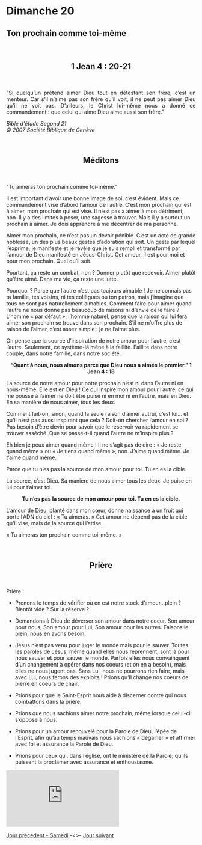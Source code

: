 # Dimanche 20

## Ton prochain comme toi-même
<br/>
<center><h2>1 Jean 4 : 20-21</h2></center>
<br/>

<p align="justify">“Si quelqu’un prétend aimer Dieu tout en détestant son frère, c’est un menteur. Car s’il n’aime pas son frère qu’il voit, il ne peut pas aimer Dieu qu’il ne voit pas. D’ailleurs, le Christ lui-même nous a donné ce commandement : que celui qui aime Dieu aime aussi son frère.”

</p>

<i>Bible d'étude Segond 21<br />
© 2007 Société Biblique de Genève</i>

<br/>
<center><h2>Méditons</h2></center>
<br/>
<p>
“Tu aimeras ton prochain comme toi-même.”
</p><p>
Il est important d’avoir une bonne image de soi, c’est évident.
Mais ce commandement vise d’abord l’amour de l’autre. C’est mon prochain qui est à aimer, mon prochain qui est visé.
Il n’est pas à aimer à mon détriment, non. Il y a des limites à poser, une sagesse à trouver. Mais il y a surtout un prochain à aimer. Je dois apprendre à me décentrer de ma personne.
</p><p>
Aimer mon prochain, ce n’est pas un devoir pénible. C’est un acte de grande noblesse, un des plus beaux gestes d’adoration qui soit.
Un geste par lequel j’exprime, je manifeste et je révèle que je suis rempli et transformé par l’amour de Dieu manifesté en Jésus-Christ. Cet amour, il est pour moi et pour mon prochain. Quel qu’il soit.
</p><p>
Pourtant, ça reste un combat, non ?
Donner plutôt que recevoir. Aimer plutôt qu’être aimé. Dans ma vie, ça reste une lutte.
</p><p>
Pourquoi ? Parce que l’autre n’est pas toujours aimable ! Je ne connais pas ta famille, tes voisins, ni tes collègues ou ton patron, mais j’imagine que tous ne sont pas naturellement aimables.
Comment faire pour aimer quand l’autre ne nous donne pas beaucoup de raisons ni d’envie de le faire ?
L’homme « par défaut », l’homme naturel, pense que la raison qui lui fera aimer son prochain se trouve dans son prochain. S’il ne m’offre plus de raison de l’aimer, c’est assez simple : je ne l’aime plus.
</p><p>
On pense que la source d’inspiration de notre amour pour l’autre, c’est l’autre. Seulement, ce système-là mène à la faillite. Faillite dans notre couple, dans notre famille, dans notre société.
</p><p>

<center><b>“Quant à nous, nous aimons parce que Dieu nous a aimés le premier.”
1 Jean 4 : 18 </b></center>

</p><p>
La source de notre amour pour notre prochain n’est ni dans l’autre ni en nous-même. Elle est en Dieu !
Ce qui inspire mon amour pour l’autre, ce qui me pousse à l’aimer ne doit être puisé ni en moi ni en l’autre, mais en Dieu. En sa manière de nous aimer, tous les deux.
</p><p>
Comment fait-on, sinon, quand la seule raison d’aimer autrui, c’est lui... et qu’il n’est pas aussi inspirant que cela ? Doit-on chercher l’amour en soi ?
Pas besoin d’être devin pour savoir que le réservoir va rapidement se trouver asséché.
Que se passe-t-il quand l’autre ne m’inspire plus ?
</p><p>


Eh bien je peux aimer quand même ! Il ne s’agit pas de dire : « Je reste quand même » ou « Je tiens quand même », non.
J’aime quand même.
Je t’aime quand même.
</p><p>
Parce que tu n’es pas la source de mon amour pour toi. Tu en es la cible.
</p><p>
La source, c’est Dieu. Sa manière de nous aimer tous les deux.
Je puise en lui pour t’aimer toi.
</p><p><center><b>
Tu n’es pas la source de mon amour pour toi.
Tu en es la cible. </b></center>
</p><p>
L’amour de Dieu, planté dans mon cœur, donne naissance à un fruit qui porte l’ADN du ciel : « Tu aimeras. »
Cet amour ne dépend pas de la cible qu’il vise, mais de la source qui l’attise.
</p><p>
« Tu aimeras ton prochain comme toi-même. »
</p>


<br/>
<center><h2>Prière</h2></center>
<br/>

<p align="justify">

Prière :

* Prenons le temps de vérifier où en est notre stock d’amour...plein ? Bientôt vide ? Sur la réserve ?

* Demandons à Dieu de déverser son amour dans notre coeur. Son amour pour nous, Son amour pour Lui, Son amour pour les autres. Faisons le plein, nous en avons besoin.

* Jésus n’est pas venu pour juger le monde mais pour le sauver. Toutes les paroles de Jésus, même quand elles nous reprennent, sont là pour nous sauver et pour sauver le monde. Parfois elles nous convainquent d’un changement à opérer dans nos coeurs (et on en a besoin), mais elles ne nous jugent pas. Sans Lui, nous ne pourrons rien faire, mais avec Lui, nous ferons des exploits ! Prions qu’Il change nos coeurs de pierre en coeurs de chair.

* Prions pour que le Saint-Esprit nous aide à discerner contre qui nous combattons dans la prière.

* Prions que nous sachions aimer notre prochain, même lorsque celui-ci s’oppose à nous.

* Prions pour un amour renouvelé pour la Parole de Dieu, l’épée de l’Esprit, afin qu’au temps mauvais nous sachions « dégainer » et affirmer avec foi et assurance la Parole de Dieu.

* Prions pour ceux qui, dans l’église, ont le ministère de la Parole; qu’ils puissent la proclamer avec assurance et enthousiasme.
</p>

<div class="container">
<iframe src="https://www.youtube.com/embed/XYJeMpdecTc"
frameborder="0" allowfullscreen class="video"></iframe>
</div>

[Jour précédent - Samedi](samedi.md) -<>- [Jour suivant](jours.md)
